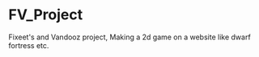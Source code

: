 FV_Project
==========

Fixeet's and Vandooz project,
Making a 2d game on a website like dwarf fortress etc.
